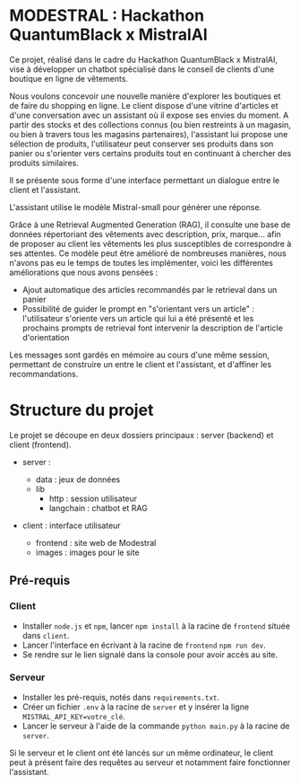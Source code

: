# MODESTRAL : Hackathon QuantumBlack x MistralAI

Ce projet, réalisé dans le cadre du Hackathon QuantumBlack x MistralAI, vise à développer un chatbot spécialisé dans le conseil de clients d'une boutique en ligne de vêtements.

Nous voulons concevoir une nouvelle manière d'explorer les boutiques et de faire du shopping en ligne. Le client dispose d'une vitrine d'articles et d'une conversation avec un assistant où il expose ses envies du moment. A partir des stocks et des collections connus (ou bien restreints à un magasin, ou bien à travers tous les magasins partenaires), l'assistant lui propose une sélection de produits, l'utilisateur peut conserver ses produits dans son panier ou s'orienter vers certains produits tout en continuant à chercher des produits similaires.

Il se présente sous forme d'une interface permettant un dialogue entre le client et l'assistant.

L'assistant utilise le modèle Mistral-small pour générer une réponse.

Grâce à une Retrieval Augmented Generation (RAG), il consulte une base de données répertoriant des vêtements avec description, prix, marque... afin de proposer au client les vêtements les plus susceptibles de correspondre à ses attentes. Ce modèle peut être amélioré de nombreuses manières, nous n'avons pas eu le temps de toutes les implémenter, voici les différentes améliorations que nous avons pensées :
- Ajout automatique des articles recommandés par le retrieval dans un panier
- Possibilité de guider le prompt en "s'orientant vers un article" : l'utilisateur s'oriente vers un article qui lui a été présenté et les prochains prompts de retrieval font intervenir la description de l'article d'orientation

Les messages sont gardés en mémoire au cours d'une même session, permettant de construire un entre le client et l'assistant, et d'affiner les recommandations.

# Structure du projet

Le projet se découpe en deux dossiers principaux : server (backend) et client (frontend).

* server :
    * data : jeux de données
    * lib
        * http : session utilisateur
        * langchain : chatbot et RAG

* client : interface utilisateur
    * frontend : site web de Modestral
    * images : images pour le site

## Pré-requis

### Client

- Installer `node.js` et `npm`, lancer `npm install` à la racine de `frontend` située dans `client`.
- Lancer l'interface en écrivant à la racine de `frontend` `npm run dev`.
- Se rendre sur le lien signalé dans la console pour avoir accès au site.

### Serveur

- Installer les pré-requis, notés dans `requirements.txt`.
- Créer un fichier `.env` à la racine de `server` et y insérer la ligne `MISTRAL_API_KEY=votre_clé`.
- Lancer le serveur à l'aide de la commande `python main.py` à la racine de `server`.

Si le serveur et le client ont été lancés sur un même ordinateur, le client peut à présent faire des requêtes au serveur et notamment faire fonctionner l'assistant.
